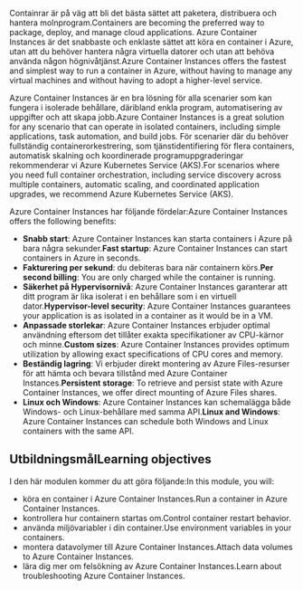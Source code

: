 <span data-ttu-id="6a520-101">Containrar är på väg att bli det bästa sättet att paketera, distribuera och hantera molnprogram.</span><span class="sxs-lookup"><span data-stu-id="6a520-101">Containers are becoming the preferred way to package, deploy, and manage cloud applications.</span></span> <span data-ttu-id="6a520-102">Azure Container Instances är det snabbaste och enklaste sättet att köra en container i Azure, utan att du behöver hantera några virtuella datorer och utan att behöva använda någon högnivåtjänst.</span><span class="sxs-lookup"><span data-stu-id="6a520-102">Azure Container Instances offers the fastest and simplest way to run a container in Azure, without having to manage any virtual machines and without having to adopt a higher-level service.</span></span>

<span data-ttu-id="6a520-103">Azure Container Instances är en bra lösning för alla scenarier som kan fungera i isolerade behållare, däribland enkla program, automatisering av uppgifter och att skapa jobb.</span><span class="sxs-lookup"><span data-stu-id="6a520-103">Azure Container Instances is a great solution for any scenario that can operate in isolated containers, including simple applications, task automation, and build jobs.</span></span> <span data-ttu-id="6a520-104">För scenarier där du behöver fullständig containerorkestrering, som tjänstidentifiering för flera containers, automatisk skalning och koordinerade programuppgraderingar rekommenderar vi Azure Kubernetes Service (AKS).</span><span class="sxs-lookup"><span data-stu-id="6a520-104">For scenarios where you need full container orchestration, including service discovery across multiple containers, automatic scaling, and coordinated application upgrades, we recommend Azure Kubernetes Service (AKS).</span></span>

<span data-ttu-id="6a520-105">Azure Container Instances har följande fördelar:</span><span class="sxs-lookup"><span data-stu-id="6a520-105">Azure Container Instances offers the following benefits:</span></span>

- <span data-ttu-id="6a520-106">**Snabb start**: Azure Container Instances kan starta containers i Azure på bara några sekunder.</span><span class="sxs-lookup"><span data-stu-id="6a520-106">**Fast startup**: Azure Container Instances can start containers in Azure in seconds.</span></span>
- <span data-ttu-id="6a520-107">**Fakturering per sekund**: du debiteras bara när containern körs.</span><span class="sxs-lookup"><span data-stu-id="6a520-107">**Per second billing**: You are only charged while the container is running.</span></span>
- <span data-ttu-id="6a520-108">**Säkerhet på Hypervisornivå**: Azure Container Instances garanterar att ditt program är lika isolerat i en behållare som i en virtuell dator.</span><span class="sxs-lookup"><span data-stu-id="6a520-108">**Hypervisor-level security**: Azure Container Instances guarantees your application is as isolated in a container as it would be in a VM.</span></span>
- <span data-ttu-id="6a520-109">**Anpassade storlekar**: Azure Container Instances erbjuder optimal användning eftersom det tillåter exakta specifikationer av CPU-kärnor och minne.</span><span class="sxs-lookup"><span data-stu-id="6a520-109">**Custom sizes**: Azure Container Instances provides optimum utilization by allowing exact specifications of CPU cores and memory.</span></span>
- <span data-ttu-id="6a520-110">**Beständig lagring**: Vi erbjuder direkt montering av Azure Files-resurser för att hämta och bevara tillstånd med Azure Container Instances.</span><span class="sxs-lookup"><span data-stu-id="6a520-110">**Persistent storage**: To retrieve and persist state with Azure Container Instances, we offer direct mounting of Azure Files shares.</span></span>
- <span data-ttu-id="6a520-111">**Linux och Windows**: Azure Container Instances kan schemalägga både Windows- och Linux-behållare med samma API.</span><span class="sxs-lookup"><span data-stu-id="6a520-111">**Linux and Windows**: Azure Container Instances can schedule both Windows and Linux containers with the same API.</span></span>

## <a name="learning-objectives"></a><span data-ttu-id="6a520-112">Utbildningsmål</span><span class="sxs-lookup"><span data-stu-id="6a520-112">Learning objectives</span></span>  

<span data-ttu-id="6a520-113">I den här modulen kommer du att göra följande:</span><span class="sxs-lookup"><span data-stu-id="6a520-113">In this module, you will:</span></span>

- <span data-ttu-id="6a520-114">köra en container i Azure Container Instances.</span><span class="sxs-lookup"><span data-stu-id="6a520-114">Run a container in Azure Container Instances.</span></span>
- <span data-ttu-id="6a520-115">kontrollera hur containern startas om.</span><span class="sxs-lookup"><span data-stu-id="6a520-115">Control container restart behavior.</span></span>
- <span data-ttu-id="6a520-116">använda miljövariabler i din container.</span><span class="sxs-lookup"><span data-stu-id="6a520-116">Use environment variables in your containers.</span></span>
- <span data-ttu-id="6a520-117">montera datavolymer till Azure Container Instances.</span><span class="sxs-lookup"><span data-stu-id="6a520-117">Attach data volumes to Azure Container Instances.</span></span>
- <span data-ttu-id="6a520-118">lära dig mer om felsökning av Azure Container Instances.</span><span class="sxs-lookup"><span data-stu-id="6a520-118">Learn about troubleshooting Azure Container Instances.</span></span>
